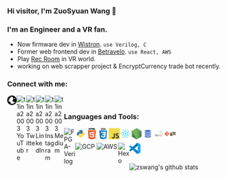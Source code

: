 ### Hi visitor, I'm ZuoSyuan Wang 👋  

### I'm an Engineer and a VR fan.
- Now firmware dev in [Wistron]. `use Verilog, C`  
- Former web frontend dev in [Betravelo]. `use React, AWS`
- Play [Rec Room] in VR world. 
- working on web scrapper project & EncryptCurrency trade bot recently.

### Connect with me: 

[<img align="left" alt="t1ina2003 Website" width="22px" src="https://raw.githubusercontent.com/iconic/open-iconic/master/svg/globe.svg" />][website] 
[<img align="left" alt="t1ina2003 YouTube" width="22px" src="https://cdn.jsdelivr.net/npm/simple-icons@v3/icons/youtube.svg" />][youtube] 
[<img align="left" alt="t1ina2003 Twitter" width="22px" src="https://cdn.jsdelivr.net/npm/simple-icons@v3/icons/twitter.svg" />][twitter] 
[<img align="left" alt="t1ina2003 LinkedIn" width="22px" src="https://cdn.jsdelivr.net/npm/simple-icons@v3/icons/linkedin.svg" />][linkedin] 
[<img align="left" alt="t1ina2003 Instagram" width="22px" src="https://cdn.jsdelivr.net/npm/simple-icons@v3/icons/instagram.svg" />][instagram] 
[<img align="left" alt="t1ina2003 Medium" width="22px" src="https://cdn.jsdelivr.net/npm/simple-icons@v3/icons/medium.svg" />][medium]

<br />

### Languages and Tools:
<img align="left" alt="FPGA-Verilog" width="26px" src="https://mshr-h.gallerycdn.vsassets.io/extensions/mshr-h/veriloghdl/1.5.0/1625293831214/Microsoft.VisualStudio.Services.Icons.Default" />
<img align="left" alt="Python" width="26px" src="https://raw.githubusercontent.com/github/explore/80688e429a7d4ef2fca1e82350fe8e3517d3494d/topics/python/python.png" />
<img align="left" alt="HTML5" width="26px" src="https://raw.githubusercontent.com/github/explore/80688e429a7d4ef2fca1e82350fe8e3517d3494d/topics/html/html.png" />
<img align="left" alt="CSS3" width="26px" src="https://raw.githubusercontent.com/github/explore/80688e429a7d4ef2fca1e82350fe8e3517d3494d/topics/css/css.png" />
<img align="left" alt="JavaScript" width="26px" src="https://raw.githubusercontent.com/github/explore/80688e429a7d4ef2fca1e82350fe8e3517d3494d/topics/javascript/javascript.png" />
<img align="left" alt="React" width="26px" src="https://raw.githubusercontent.com/github/explore/80688e429a7d4ef2fca1e82350fe8e3517d3494d/topics/react/react.png" />
<img align="left" alt="Node.js" width="26px" src="https://raw.githubusercontent.com/github/explore/80688e429a7d4ef2fca1e82350fe8e3517d3494d/topics/nodejs/nodejs.png" />
<img align="left" alt="SQL" width="26px" src="https://raw.githubusercontent.com/github/explore/80688e429a7d4ef2fca1e82350fe8e3517d3494d/topics/sql/sql.png" />
<img align="left" alt="MySQL" width="26px" src="https://raw.githubusercontent.com/github/explore/80688e429a7d4ef2fca1e82350fe8e3517d3494d/topics/mysql/mysql.png" />
<img align="left" alt="Git" width="26px" src="https://raw.githubusercontent.com/github/explore/80688e429a7d4ef2fca1e82350fe8e3517d3494d/topics/git/git.png" />

<br />
<br />

<img align="left" alt="GCP" width="50px" src="https://github.com/melanieshi0120/melanieshi0120/blob/master/images/GCP_LOG.png" />
<img align="left" alt="AWS" width="50px" src="https://github.com/melanieshi0120/melanieshi0120/blob/master/images/AWS.jpeg" />
<img align="left" alt="Hexo" width="26px" src="https://user-images.githubusercontent.com/2666798/128107000-ada7b6b7-ea16-4804-8675-357bd306ec80.png" />
<img align="left" alt="Visual Studio Code" width="26px" src="https://raw.githubusercontent.com/github/explore/80688e429a7d4ef2fca1e82350fe8e3517d3494d/topics/visual-studio-code/visual-studio-code.png" />

<br />
<br />

![zswang's github stats](https://github-readme-stats.vercel.app/api?username=t1ina2003&show_icons=true&theme=tokyonight)

[Betravelo]: https://www.crunchbase.com/organization/betravelo
[Wistron]: https://www.wistron.com/CMS/ChangeLanguage/3
[Rec Room]: https://rec.net/user/t1ina2003

[website]: https://t1ina2003.github.io/
[youtube]: https://www.youtube.com/user/t1ina2003
[twitter]: https://twitter.com/t1ina2003
[linkedin]: https://www.linkedin.com/in/zuo-syuan-wang-3a572187/
[instagram]: https://www.instagram.com/t1ina2003/
[medium]: https://t1ina2003.medium.com/
